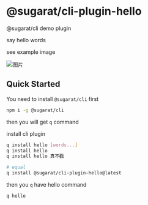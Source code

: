 # @sugarat/cli-plugin-hello

@sugarat/cli demo plugin

say hello words

see example image

![图片](https://img.cdn.sugarat.top/mdImg/MTY3MDA3NTY5MjkyNA==670075692924)

## Quick Started
You need to install `@sugarat/cli` first
```sh
npm i -g @sugarat/cli
```

then you will get `q` command

install cli plugin

```sh
q install hello [words...]
q install hello
q install hello 真不戳

# equal
q install @sugarat/cli-plugin-hello@latest
```

then you `q` have hello command
```sh
q hello
```